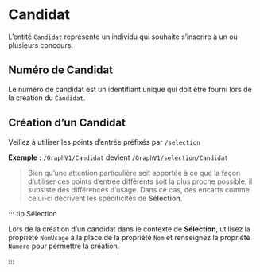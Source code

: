 # Candidat

L’entité `Candidat` représente un individu qui souhaite s’inscrire à un ou plusieurs concours.

## Numéro de Candidat

Le numéro de candidat est un identifiant unique qui doit être fourni lors de la création du `Candidat`.

## Création d’un Candidat

Veillez à utiliser les points d’entrée préfixés par `/selection`

**Exemple :** `/GraphV1/Candidat` devient `/GraphV1/selection/Candidat`

> Bien qu’une attention particulière soit apportée à ce que la façon d’utiliser ces points d’entrée différents soit la
plus proche possible, il subsiste des différences d’usage. Dans ce cas, des encarts comme celui-ci décrivent les
spécificités de **Sélection**.

::: tip Sélection

Lors de la création d’un candidat dans le contexte de **Sélection**, utilisez la propriété `NomUsage` à la place de la
propriété `Nom` et renseignez la propriété `Numero` pour permettre la création.

:::